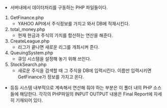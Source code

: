 - 서버내에서 데이터처리를 구동하는 PHP 파일들이다. 

1. GetFinance.php
	- YAHOO API에서 주식정보를 가지고 와서 DB에 적재시킨다.
2. total_money.php
	- 현재 현금과 주식의 가치를 합산하는 연산을 해준다.
3. CreateLeague.php
	- 리그가 끝나면 새로운 리그를 개최시켜 준다.
4. QueuingSystem.php
	- 큐잉 시스템을 설정해 놓기 위해 쓰인다. 
5. StockSearch.php
	- 새로운 주식을 검색할 때 그 주식을 DB에 입력시킨다. 이름만 입력시키면 GetFinance가 정보를 가지고 온다.

- 등등 시스템 내부적으로 계속해서 연산해 줘야 하는 부분은 이 폴더 내의 PHP 소스들에 해당한다. 
각각의 PHP파일의 INPUT OUTPUT 내용은 Final Report에 자세히 기재되어 있다. 

